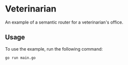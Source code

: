 # Veterinarian

An example of a semantic router for a veterinarian's office.

## Usage

To use the example, run the following command:

```bash
go run main.go
```
